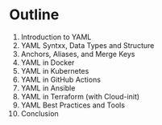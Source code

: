 
# Outline
1. Introduction to YAML
2. YAML Syntxx, Data Types and Structure
3. Anchors, Aliases, and Merge Keys
4. YAML in Docker
5. YAML in Kubernetes
6. YAML in GitHub Actions
7. YAML in Ansible
8. YAML in Terraform (with Cloud-init)
9. YAML Best Practices and Tools
10. Conclusion